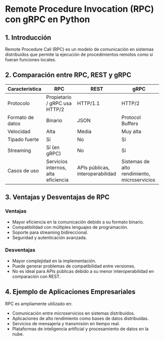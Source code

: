 # Remote Procedure Invocation (RPC) con gRPC en Python

## 1. Introducción
Remote Procedure Call (RPC) es un modelo de comunicación en sistemas distribuidos que permite la ejecución de procedimientos remotos como si fueran funciones locales.

## 2. Comparación entre RPC, REST y gRPC
| Característica  | RPC | REST | gRPC |
|---------------|-----|------|------|
| Protocolo | Propietario / gRPC usa HTTP/2 | HTTP/1.1 | HTTP/2 |
| Formato de datos | Binario | JSON | Protocol Buffers |
| Velocidad | Alta | Media | Muy alta |
| Tipado fuerte | Sí | No | Sí |
| Streaming | Sí (en gRPC) | No | Sí |
| Casos de uso | Servicios internos, alta eficiencia | APIs públicas, interoperabilidad | Sistemas de alto rendimiento, microservicios |

## 3. Ventajas y Desventajas de RPC
### Ventajas
- Mayor eficiencia en la comunicación debido a su formato binario.
- Compatibilidad con múltiples lenguajes de programación.
- Soporte para streaming bidireccional.
- Seguridad y autenticación avanzada.

### Desventajas
- Mayor complejidad en la implementación.
- Puede generar problemas de compatibilidad entre versiones.
- No es ideal para APIs públicas debido a su menor interoperabilidad en comparación con REST.

## 4. Ejemplo de Aplicaciones Empresariales
RPC es ampliamente utilizado en:
- Comunicación entre microservicios en sistemas distribuidos.
- Aplicaciones de alto rendimiento como bases de datos distribuidas.
- Servicios de mensajería y transmisión en tiempo real.
- Plataformas de inteligencia artificial y procesamiento de datos en la nube.
